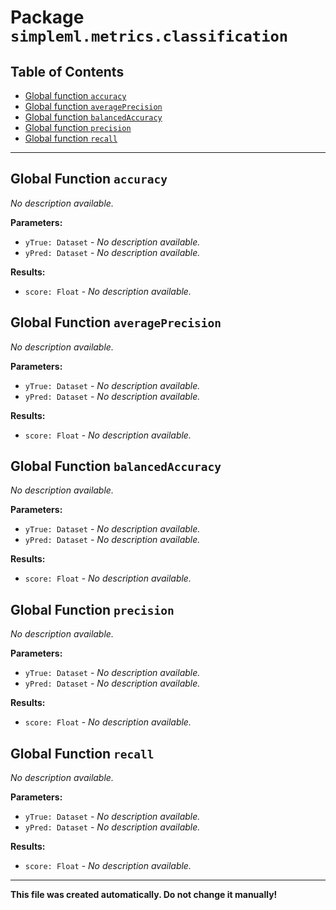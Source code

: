 # Package `simpleml.metrics.classification`

## Table of Contents

* [Global function `accuracy`](#global-function-accuracy)
* [Global function `averagePrecision`](#global-function-averagePrecision)
* [Global function `balancedAccuracy`](#global-function-balancedAccuracy)
* [Global function `precision`](#global-function-precision)
* [Global function `recall`](#global-function-recall)

----------

## Global Function `accuracy`
_No description available._

**Parameters:**
* `yTrue: Dataset` - _No description available._
* `yPred: Dataset` - _No description available._

**Results:**
* `score: Float` - _No description available._

## Global Function `averagePrecision`
_No description available._

**Parameters:**
* `yTrue: Dataset` - _No description available._
* `yPred: Dataset` - _No description available._

**Results:**
* `score: Float` - _No description available._

## Global Function `balancedAccuracy`
_No description available._

**Parameters:**
* `yTrue: Dataset` - _No description available._
* `yPred: Dataset` - _No description available._

**Results:**
* `score: Float` - _No description available._

## Global Function `precision`
_No description available._

**Parameters:**
* `yTrue: Dataset` - _No description available._
* `yPred: Dataset` - _No description available._

**Results:**
* `score: Float` - _No description available._

## Global Function `recall`
_No description available._

**Parameters:**
* `yTrue: Dataset` - _No description available._
* `yPred: Dataset` - _No description available._

**Results:**
* `score: Float` - _No description available._

----------

**This file was created automatically. Do not change it manually!**
